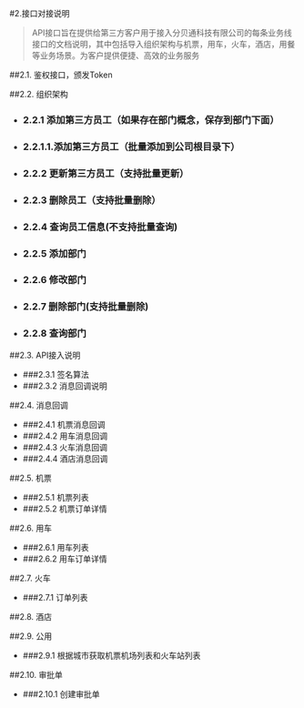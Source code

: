 #2.接口对接说明
>API接口旨在提供给第三方客户用于接入分贝通科技有限公司的每条业务线接口的文档说明，其中包括导入组织架构与机票，用车，火车，酒店，用餐等业务场景。为客户提供便捷、高效的业务服务

##2.1. 鉴权接口，颁发Token


##2.2. 组织架构
- ###  2.2.1 添加第三方员工（如果存在部门概念，保存到部门下面）
- ### 2.2.1.1.添加第三方员工（批量添加到公司根目录下）
- ### 2.2.2 更新第三方员工（支持批量更新）
- ### 2.2.3 删除员工（支持批量删除）
- ### 2.2.4 查询员工信息(不支持批量查询)
- ### 2.2.5 添加部门
- ### 2.2.6 修改部门
- ### 2.2.7 删除部门(支持批量删除)
- ### 2.2.8 查询部门

##2.3. API接入说明
- ###2.3.1 签名算法
- ###2.3.2 消息回调说明



##2.4.  消息回调

- ###2.4.1 机票消息回调
- ###2.4.2 用车消息回调
- ###2.4.3 火车消息回调
- ###2.4.4 酒店消息回调


##2.5.  机票
- ###2.5.1 机票列表
- ###2.5.2 机票订单详情

##2.6.  用车
 - ###2.6.1 用车列表
 - ###2.6.2 用车订单详情
 
##2.7.  火车
- ###2.7.1 订单列表

##2.8. 酒店

##2.9. 公用
- ###2.9.1 根据城市获取机票机场列表和火车站列表

##2.10.  审批单
- ###2.10.1 创建审批单